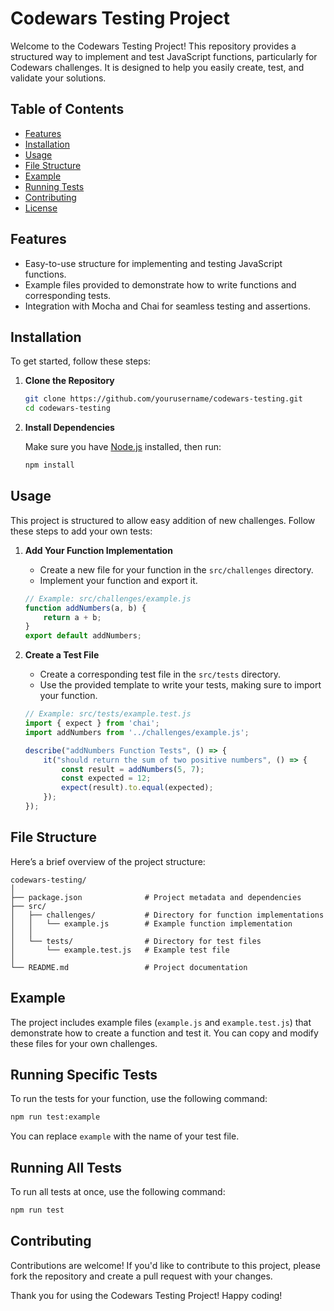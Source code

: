 # Codewars Testing Project

Welcome to the Codewars Testing Project! This repository provides a structured way to implement and test JavaScript functions, particularly for Codewars challenges. It is designed to help you easily create, test, and validate your solutions.

## Table of Contents

- [Features](#features)
- [Installation](#installation)
- [Usage](#usage)
- [File Structure](#file-structure)
- [Example](#example)
- [Running Tests](#running-tests)
- [Contributing](#contributing)
- [License](#license)

## Features

- Easy-to-use structure for implementing and testing JavaScript functions.
- Example files provided to demonstrate how to write functions and corresponding tests.
- Integration with Mocha and Chai for seamless testing and assertions.

## Installation

To get started, follow these steps:

1. **Clone the Repository**

   ```bash
   git clone https://github.com/yourusername/codewars-testing.git
   cd codewars-testing
   ```

2. **Install Dependencies**

   Make sure you have [Node.js](https://nodejs.org/) installed, then run:

   ```bash
   npm install
   ```

## Usage

This project is structured to allow easy addition of new challenges. Follow these steps to add your own tests:

1. **Add Your Function Implementation**

   - Create a new file for your function in the `src/challenges` directory. 
   - Implement your function and export it.

   ```javascript
   // Example: src/challenges/example.js
   function addNumbers(a, b) {
       return a + b;
   }
   export default addNumbers;
   ```

2. **Create a Test File**

   - Create a corresponding test file in the `src/tests` directory.
   - Use the provided template to write your tests, making sure to import your function.

   ```javascript
   // Example: src/tests/example.test.js
   import { expect } from 'chai';
   import addNumbers from '../challenges/example.js';

   describe("addNumbers Function Tests", () => {
       it("should return the sum of two positive numbers", () => {
           const result = addNumbers(5, 7);
           const expected = 12;
           expect(result).to.equal(expected);
       });
   });
   ```

## File Structure

Here’s a brief overview of the project structure:

```
codewars-testing/
│
├── package.json              # Project metadata and dependencies
├── src/
│   ├── challenges/           # Directory for function implementations
│   │   └── example.js        # Example function implementation
│   │
│   └── tests/                # Directory for test files
│       └── example.test.js   # Example test file
│
└── README.md                 # Project documentation
```

## Example

The project includes example files (`example.js` and `example.test.js`) that demonstrate how to create a function and test it. You can copy and modify these files for your own challenges.

## Running Specific Tests

To run the tests for your function, use the following command:

```bash
npm run test:example
```

You can replace `example` with the name of your test file.

## Running All Tests

To run all tests at once, use the following command:

```bash
npm run test
```

## Contributing

Contributions are welcome! If you'd like to contribute to this project, please fork the repository and create a pull request with your changes.

Thank you for using the Codewars Testing Project! Happy coding!